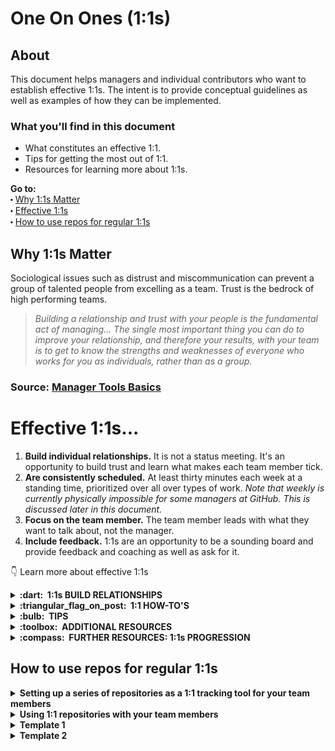 # One On Ones (1:1s) 

## About
This document helps managers and individual contributors who want to establish effective 1:1s. The intent is to provide conceptual guidelines as well as examples of how they can be implemented.

### What you'll find in this document
- What constitutes an effective 1:1.
- Tips for getting the most out of 1:1.
- Resources for learning more about 1:1s.

**Go to:**<br>
⬝ [Why 1:1s Matter](#why-11s-matter)<br>
⬝ [Effective 1:1s](#effective-11s)<br>
⬝ [How to use repos for regular 1:1s](#how-to-use-repos-for-regular-11s)<br>

## Why 1:1s Matter
Sociological issues such as distrust and miscommunication can prevent a group of talented people from excelling as a team. Trust is the bedrock of high performing teams.

> *Building a relationship and trust with your people is the fundamental act of managing... The single most important thing you can do to improve your relationship, and therefore your results, with your team is to get to know the strengths and weaknesses of everyone who works for you as individuals, rather than as a group.*

### Source: [Manager Tools Basics](http://www.manager-tools.com/manager-tools-basics)

# Effective 1:1s...

1. **Build individual relationships.** It is not a status meeting. It's an opportunity to build trust and learn what makes each team member tick.
2. **Are consistently scheduled.** At least thirty minutes each week at a standing time, prioritized over all over types of work. _Note that weekly is currently physically impossible for some managers at GitHub. This is discussed later in this document._
3. **Focus on the team member.** The team member leads with what they want to talk about, not the manager.
4. **Include feedback.** 1:1s are an opportunity to be a sounding board and provide feedback and coaching as well as ask for it.

:point_down: Learn more about effective 1:1s

<details><summary><strong>:dart:&nbsp; 1:1s BUILD RELATIONSHIPS</strong></summary>
<br>

Over time, the following two things should result from your 1:1 conversations with team members:

1. You know your team members as individuals.
2. You build mutual trust with your team members.

**KNOW THE INDIVIDUAL**
<br>To close the gap between where a person is and what that person is capable of, you need to know the person as an individual and their individual strengths and weaknesses. It's tempting to apply engineering principles to people, but different people require different things to do their best work. It's important to know what those things are.

1:1s are an effective way to foster relationships with your team members as individuals and will make your (and their) life easier.

**BUILD TRUST**
<br>High performance teams are built on trust. So how do you build trust? Through good and frequent communication with your team members combined with follow-up on that communication.

1:1s exist to create a space for team members to come to you to with things that are interesting and important to them. Make time to do this. The focus is on them, not you or your work. Get rid of blockers and be a sounding board. It's not a status update meeting.

**INTENTIONALLY BUILD YOUR RELATIONSHIP**
<br> Intentionally building the relationship and communication methods between manager and team member sets you both up for success. Some questions managers and team members may want to ask each other are:

- How would you like to define our relationship?
- What expectations do you have for a manager?
- What expectations do you have for 1:1s?
- When do you want to meet?
- What is OK to cover asynchronously or in Slack?

Team members, please set expectations with your manager on what you want from them in the 1:1 sessions. Do you want coaching, mentoring, sponsorship, career advice? Do you want to talk about career progression on a specific cadence? Be clear and communicative with your manager on what you want from them.

</details>

<details><summary><strong>:triangular_flag_on_post:&nbsp; 1:1 HOW-TO'S</strong></summary>

## Scheduling:
It's important to have scheduled and consistent time for 1:1s.

Prioritizing scheduled and consistent 1:1s (**optimally, weekly**) tells your team members:

1. "I will have time for you."
2. "Time with you is important to me."

It also lets people prepare for them. The time for a 1:1 should be considered sacred. **You cannot multitask a great relationship.** Some tips on how to achieve this:
- Managers should avoid cancelling 1:1s
- Managers should avoid rescheduling 1:1s often with their team member unless they have gained agreement from their team member that this is okay. Frequently re-scheduling 1:1s can make a team member feel undervalued.
- Managers should avoid scheduling a 1:1 the same day without giving some context to their team member as to why they’re meeting.

**Why Weekly?**
- Data shows that people hate monthly 1:1s. People tend to keep a rolling window of 3 - 5 - 7 days in short term memory. For example, on a Monday, nobody knows their schedule a week from Thursday. Nor do they remember their accomplishments from two weeks ago. A weekly meeting keep results from 1:1s in play during the week.
- Also, consistent weekly meetings result in fewer interruptions for managers as team members tend to hold onto non-urgent issues until the weekly 1:1. They know they'll be guaranteed that time, it won't interrupt the manager, and it isn't too long to wait.

:exclamation: At the moment, some managers at GitHub have teams too large to have weekly 1:1s. Our goal as an organization is to address this so that anyone who wants a weekly 1:1 gets it. Every other week is still much better than monthly.

## Structure and Agenda
The 1:1 is a business meeting, but with the purpose of developing a working relationship. Even though it's a "relationship" meeting, you can increase the value of the 30 minutes with a structured agenda.

A recommended structure is:

1. 10 minutes for the team member
2. 10 minutes for the manager
3. 10 minutes about the future

Be flexible, of course. But remember, it's important to always give the first slot to the team member.

<details><summary><strong>Their 10 minutes</strong></summary><br>

The first 10 mins is about the team member, so turn it over to them at the beginning. A good way to do this is to start off with the same neutral question every time such as "What's on your mind?". Michael Lopp (aka Rands) [starts every 1:1 with "How are you?"...](http://randsinrepose.com/archives/the-update-the-vent-and-the-disaster/)

> It’s a softball opener. I recognize that, but I lead with a vanilla opener because this type of content-free question is vague enough that the recipient can’t help but put part of themselves into the answer, and it’s the answer where the 1:1 begins.

Even a seemingly innocuous question can derail this. If you start with "How was your weekend?" you just hijacked the meeting. You started the meeting with what you want them to talk about, not what's on their mind.

They get to talk about anything they want to for that 10 minutes. Even if it's puppies :dog: and rainbows :rainbow:. Especially if it's puppies and rainbows!

Sometimes, a challenge is that people want to talk too much. Remember, **the schedule and agenda serves the needs of the meeting — to build the relationship.** The goal is not to strictly enforce the agenda. If the person is still speaking at 10 mins about things important to them, don't cut it off. Let them continue.

At 29 minutes, you might want to tell them to wrap up. If a team member takes all 30 mins for a month, ask to reduce to 20 mins. Keep reducing each month till it's 10-10-10.

</details>

<details><summary><strong>The Manager's 10 minutes</strong></summary><br>
  
Now it's your turn! Hooray! You get to talk about what you want in your 10 minutes. But please, transition gracefully. Don't dismiss what they talked about as not important. "Nice, you just had a baby :baby:, now onto the really important stuff :moneybag:." :point_left: Please, don't do that.

Some regular topics you may want to cover:
- **Creating agreements/experiments consciously and revisit them.**<br>Work with your report to try out new agreements or ideas for a period of time and them revisit. Encourage reports to add these items to 1:1 meeting agendas so you both remember to revisit.
- **Career planning, goal setting, and opportunity discussion.** Be proactive about putting special time on the calendar for these.  Encourage reports to evaluate themselves (e.g. career ladder) and ask for feedback. As a manager, encourage this ladder exercise well before performance reviews so your report isn’t surprised.
- **If there’s anything going poorly, ask reports to flag it as early as possible.** Help them practice bringing possible solutions to the discussion.

**When managers only talk about what they want to talk about in a meeting, it distances the relationship.**

This is not a meeting about work, it's a meeting about you and the team member working well together. Avoid anything that causes your team member to only talk about work because they believe that's the only thing important to you. Be human.

</details>

<details><summary><strong>The Future's 10 minutes</strong></summary><br>
  
The last ten minutes is a means of getting out of the weeds from time to time. Some topics for this time might be:

1. Ask where do you see yourself in a year?
2. The coaching to help them get there.
3. What the company's future looks like in the short term and long term.
4. Any concerns or worries about the future.
5. How their work fits into the company's future.

Not every 1:1 will have enough about the future to fill ten minutes, but it's important to think about the big picture on a regular basis.

</details>

:alarm_clock: **Don't have a lot of time?** 
<br>Even 5 minutes makes a difference - Try using the below questions for the highest impact when time is short.

(Source: [The Check-In Conversation](https://www.marcusbuckingham.com/check-in-conversation/))

</details>

<details><summary><strong>:bulb:&nbsp; TIPS</strong></summary>

1. **Keep notes during the meeting** - Take notes during the meeting and refer back to notes from the previous meeting. "Last time we met, you mentioned you were frustrated by Hubot's attitude. Has that situation improved?"

2. **Keep notes during the week** - Keep notes about potential topics for the next meeting. It helps keep conversations focused.
  - Some managers use a shared google doc to keep notes as they go
  - Some managers create a private repository (you can use GHE) and treat each 1:1 as a separate doc with a Pull Request
  - Some managers keep a markdown file for every member of their team

3. **FOLLOW UP!** - It builds trust when you take concerns seriously and act on them. No, you can't fix everything. But people appreciate that you tried. But do remember to call it out when the action lead to something. "I talked to Hubot about your concerns and he's going to work on maintaining a constructive attitude."

4. **Pause** - "What's on your mind?" "Nothing" pause Sometimes all it takes is a pause to get people talking.

5. **Probe** Every meeting is different. Sometimes gentle probing helps uncover meaty topics. Feel free to ask for feedback. Open ended questions can be a great technique for unlocking great conversation topics. For example, you might ask:
  - What did you do well or learn last week?
  - What's one thing you'd like me to do be doing more of/less of?
  - What was your reaction to the write-up about Hubot's "Come at me bro" attitude?
  - What's one thing our team is really good at, or could be doing better at?

6. **Be flexible** - if something interesting comes up that deserves more attention, or if the team member needs some "therapy", feel free to dive in and go deep.

7. **Provide feedback** - Especially on wins. Initially, focus on wins as you build trust.

8. :stars: **Relax and enjoy.** Be human! If you end up spending an entire 1:1 talking about the movie, Interstellar , that's ok!

</details>

<details><summary><strong>:toolbox:&nbsp; ADDITIONAL RESOURCES</strong></summary>
<br>

- [Manager Tools Basics](http://www.manager-tools.com/manager-tools-basics) - Useful podcast on multiple aspects of management. 
- [Rands - The Update, The Vent, and The Disaster](http://randsinrepose.com/archives/the-update-the-vent-and-the-disaster/) - Michael Lopp was a manager at Apple and writes thoughtful pieces on management.
- [Forbes - What Are Some Good Tips For 1:1s With Your Employees?](http://www.forbes.com/sites/quora/2013/10/11/what-are-some-good-tips-for-11s-with-your-employees/) - These tips are geared towards managers meeting with their team members.
- [Forbes - 15 Tips to make your one-on-ones worth your while](http://www.forbes.com/sites/85broads/2014/01/30/15-tips-to-making-your-one-on-ones-worth-your-while/) - These tips are geared towards people when meeting with managers.

</details>

</details>

<details><summary><strong>:compass:&nbsp; FURTHER RESOURCES: 1:1s PROGRESSION</strong></summary>
As you build the relationship, you can progress to more difficult topics to cover. Here's some guidelines on how to structure which topics you can bring up sooner versus later.  <br>

<br>
Tips:
<br> Sequencing is important. If you're not sure, you could ask: _"Would you like to bring X topic into our 1:1s soon, or wait for a bit?"_
<br> :exclamation: If you get to a "later" topic too early, you'll often only hear what you want to hear (safe answers) due to discomfort.

<br>

## EASY | Early 1:1s - Establishing Trust & Relationship
Manager | Team Member | Both
--- | --- | ---
⬝  Create a running agenda doc where both people add items |⬝  Proactively mention relevant and comfortable-to-share health information or religious preferences (like not working on the Sabbath) to your manager (because they can’t/shouldn't ask)<br>⬝  Share what you’re blocked on or need manager input for<br>⬝ Proactively bringing up blockers to your manager<br>⬝ Reviewing your calendar and talking about your priorities and where you spend your time to get feedback/guidance from your manager |⬝ Discuss how both each of you like to give and receive feedback

## MEDIUM | Relationship Growing/Strengthening
Manager | Team Member 
--- | --- 
⬝ Ask team members for advice and feedback on what’s needed in the team/business<br>⬝  Wait a few weeks to have long term goal conversations with new reports so you get to know them better |⬝  Proactively bring up your long term goals as soon as you are comfortable<br>⬝ Actively soliciting feedback on a specific item, e.g. “One of the things I wanted to improve on is X - Do you have feedback for me on this?”

## HARD | Relationship Well-Established
Manager | Team Member 
--- | --- 
⬝ Critique specific work items to a high standard<br>⬝  Solicit input about process improvement, interpersonal challenges across the company |⬝ Drive the agenda for 1:1 discussion - it’s your time!<br>⬝ Give upwards feedback<br>⬝ Solicit feedback on progress towards promotion eligibility based on written plans

</details>

## How to use repos for regular 1:1s  

<details><summary><strong>Setting up a series of repositories as a 1:1 tracking tool for your team members</summary></strong>
<br>
  
1. [Set up a new Organization](https://ghe.io/organizations/new). 
2. **Do not** invite people to the Owners Team when prompted. This is a legacy permissions approach and tediously required one team per manager and team member.
3. Open "The Orgs Room" and ask for your new organization to have [Improved Organization Permissions](https://help.github.com/articles/setting-up-teams-improved-organization-permissions/) enabled
4. Once you've confirmed you have new org permissions features enabled, create a repository (seeded with a README) named as per the full name or handle of each team member.
5. On each repository's collaborator settings, invite your team member (this is only possible with Improved Organization Permissions)

</details>

<details><summary><strong>Using 1:1 repositories with your team members</strong></summary>
<br>
  
1. Each team member is responsible for creating a weekly issue using the title (`_PERSONNAME + MANAGERNAME • 1:1 on DATE_`) and any other relevant parts from our issue [template](1-on-1-notes-template.md), early in the week
2. We use this issue to dialogue on important topics during the week
3. Some team members use this to provide a progress report (this is entirely of their own accord, but has been a great discussion point)
4. In our 1:1 video chat, we discuss the topics in the 1:1 issue and I take notes and follow-up actions for both the team member and I in the notes.
5. The team member closes the issue at the end of each week.

</details>

<details><summary><strong>Template 1</strong></summary>
<br>

name: Weekly 1:1
about: Please fill this out ahead of our weekly 1:1 if it is helpful to you.
title: 1:1 - {Date}
created_by: Your name
---

### What’s on your mind?
- _Anything that's on your mind! Work related or not._

### What can we celebrate?
- _Difficult task you accomplished, work you're proud of, kudos you've gotten._

### What's frustrating, blocking, or confusing you?
- _How things can go smoother, times you were annoyed, areas where clarity is needed._

### What is the most important thing you’d like to accomplish this week?
- _Tasks you've committed to working on within your team's radar or within your own project plan or based on your personal goals._

### Do you have any feedback for me or your teammates?

### Notes & Action items

</details>

<details><summary><strong>Template 2</strong></summary>
<br>
  
_PERSONNAME + MANAGERNAME • 1:1 on DATE_

## Feedback quadrants
A way to continually improve our work outcomes and interactions with colleagues.

### :arrow_right: to MANAGERNAME
* things you should do more of:
* things you should do less of:
* things that went well:
* things to improve upon:

### :arrow_left: from MANAGERNAME
* things you should do more of:
* things you should do less of:
* things that went well:
* things to improve upon:

### Topics to discuss
- How are you doing?
- Taking enough vacation to feel recharged?
- Work feel rewarding?
- Something I can help unblock?
- Pairing with team members?
- Visit HQ or other offices?

### Projects
- Prioritization?
- Personal plan for this week?
- Personal plan for this month?
- Personal plan for this quarter?

### Call Notes
- TBD
 
</details>
